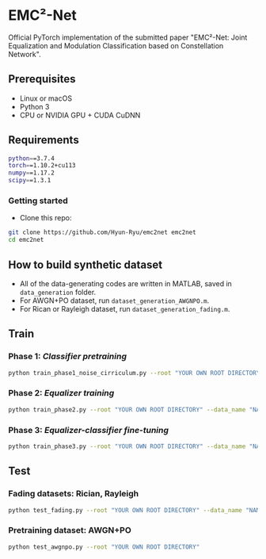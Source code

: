# EMC²-Net

Official PyTorch implementation of the submitted paper "EMC²-Net: Joint Equalization and Modulation Classification based on Constellation Network".

## Prerequisites
- Linux or macOS
- Python 3
- CPU or NVIDIA GPU + CUDA CuDNN

## Requirements
```bash
python==3.7.4
torch==1.10.2+cu113
numpy==1.17.2
scipy==1.3.1
```

### Getting started

- Clone this repo:
```bash
git clone https://github.com/Hyun-Ryu/emc2net emc2net
cd emc2net
```

## How to build synthetic dataset
- All of the data-generating codes are written in MATLAB, saved in `data_generation` folder.
- For AWGN+PO dataset, run `dataset_generation_AWGNPO.m`.
- For Rican or Rayleigh dataset, run `dataset_generation_fading.m`.

## Train
### Phase 1: *Classifier pretraining*
```bash
python train_phase1_noise_cirriculum.py --root "YOUR OWN ROOT DIRECTORY"
```

### Phase 2: *Equalizer training*
```bash
python train_phase2.py --root "YOUR OWN ROOT DIRECTORY" --data_name "NAME OF DATASET" --exp_name "NAME OF EXPERIMENT"
```

### Phase 3: *Equalizer-classifier fine-tuning*
```bash
python train_phase3.py --root "YOUR OWN ROOT DIRECTORY" --data_name "NAME OF DATASET" --exp_name "NAME OF EXPERIMENT"
```

## Test
### Fading datasets: Rician, Rayleigh
```bash
python test_fading.py --root "YOUR OWN ROOT DIRECTORY" --data_name "NAME OF DATASET" --exp_name "NAME OF EXPERIMENT"
```

### Pretraining dataset: AWGN+PO
```bash
python test_awgnpo.py --root "YOUR OWN ROOT DIRECTORY"
```

